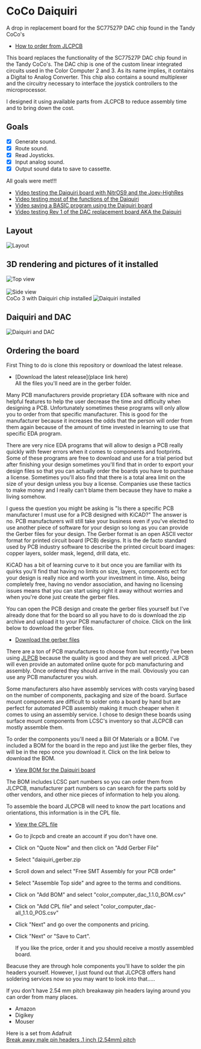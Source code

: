 # CoCo Daiquiri
A drop in replacement board for the SC77527P DAC chip found in the Tandy CoCo's




- [How to order from JLCPCB](#Ordering-the-board)

This board replaces the functionality of the SC77527P DAC chip found in the Tandy CoCo's. 
The DAC chip is one of the custom linear integrated circuits used in the Color Computer
2 and 3. As its name implies, it contains a Digital to Analog Converter.
This chip also contains a sound multiplexer and the circuitry necessary to interface the joystick
controllers to the microprocessor.

I designed it using available parts from JLCPCB to reduce assembly time and to bring down the cost.

## Goals
- [x] Generate sound.
- [x] Route sound.
- [x] Read Joysticks.
- [x] Input analog sound.
- [x] Output sound data to save to cassette.

All goals were met!!!<br>
- [Video testing the Daiquiri board with NitrOS9 and the Joey-HighRes](https://youtu.be/EgFfznWoyZE)
- [Video testing most of the functions of the Daiquiri](https://youtu.be/KFkKGCwIwdY)
- [Video saving a BASIC program using the Daiquiri board](https://youtu.be/1Up1ANTkjJg)
- [Video testing Rev 1 of the DAC replacement board AKA the Daiquiri ](https://youtu.be/-PZM2CGa1yw)

## Layout
![Layout](images/daiquiri_layout.png?raw=true "Component layout")


## 3D rendering and pictures of it installed
![Top view](images/daiquiri_top.png?raw=true "Top view")
<br>
<br>
![Side view](images/daiquiri_side.png?raw=true "Top view")
<br>
CoCo 3 with Daiquiri chip installed
![Daiquiri installed](images/daiquiri_installed.jpg?raw=true "Daiquiri installed")
<br>

## Daiquiri and DAC
![Daiquiri and DAC](images/daiquiri_and_dac.jpg?raw=true "Daiquiri and DAC")


## Ordering the board
First Thing to do is clone this repository or download the latest release.
- [Download the latest release](place link here)<br>
All the files you'll need are in the gerber folder.

Many PCB manufacturers provide proprietary EDA software with nice and helpful features to help the user decrease the time and difficulty when designing a PCB. Unfortunately sometimes these programs will only allow you to order from that specific manufacturer. This is good for the manufacturer because it increases the odds that the person will order from them again because of the amount of time invested in learning to use that specific EDA program.

There are very nice EDA programs that will allow to design a PCB really quickly with fewer errors when it comes to components and footprints. Some of these programs are free to download and use for a trial period but after finishing your design sometimes you'll find that in order to export your design files so that you can actually order the boards you have to purchase a license. Sometimes you'll also find that there is a total area limit on the size of your design unless you buy a license. Companies use these tactics to make money and I really can't blame them because they have to make a living somehow.

I guess the question you might be asking is "Is there a specific PCB manufacturer I must use for a PCB designed with KiCAD?" The answer is no.
PCB manufacturers will still take your business even if you've elected to use another piece of software for your design so long as you can provide the Gerber files for your design. The Gerber format is an open ASCII vector format for printed circuit board (PCB) designs. It is the de facto standard used by PCB industry software to describe the printed circuit board images: copper layers, solder mask, legend, drill data, etc.

KiCAD has a bit of learning curve to it but once you are familiar with its quirks you'll find that having no limits on size, layers, components ect for your design is really nice and worth your investment in time. Also, being completely free, having no vendor association, and having no licensing issues  means that you can start using right it away without worries and when you're done just create the gerber files.

You can open the PCB design and create the gerber files yourself but I've already done that for the board so all you have to do is download the zip archive and upload it to your PCB manufacturer of choice. Click on the link below to download the gerber files.
<BR>
- [Download the gerber files](https://github.com/qbancoffee/coco_daiquiri/raw/main/gerber/daiquiri_gerber.zip)

There are a ton of PCB manufactures to choose from but recently I've been using [JLPCB](https://jlcpcb.com/) because the quality is good and they are well priced. JLPCB will even provide an automated online quote for pcb manufacturing and assembly. Once ordered they should arrive in the mail.
Obviously you can use any PCB manufacturer you wish.

Some manufacturers also have assembly services with costs varying based on the number of components, packaging and size of the board. 
Surface mount components are difficult to solder onto a board by hand but are perfect for automated PCB assembly making it much cheaper when it comes to using an assembly service. I chose to design these boards using surface mount components from LCSC's inventory so that JLCPCB can mostly assemble them.

To order the components you'll need a Bill Of Materials or a BOM. I've included a BOM for the board in the repo and just like the gerber files, they will be in the repo once you download it. Click on the link below to download the BOM.
<BR>
- [View BOM for the Daiquiri board](https://github.com/qbancoffee/coco_daiquiri/raw/main/color_computer_dac_1.1.0_BOM.csv)

The BOM includes LCSC part numbers so you can order them from JLCPCB, manufacturer part numbers so can search for the parts sold by other vendors, and other nice pieces of information to help you along.

To assemble the board JLCPCB will need to know the part locations and orientations, this information is in the CPL file.
- [View the CPL file](https://github.com/qbancoffee/coco_daiquiri/raw/main/color_computer_dac-all_1.1.0_POS.csv)  

- Go to jlcpcb and create an account if you don't have one.
- Click on "Quote Now" and then click on "Add Gerber File"
- Select "daiquiri_gerber.zip
- Scroll down and select "Free SMT Assembly for your PCB order"
- Select "Assemble Top side" and agree to the terms and conditions.
- Click on "Add BOM" and select "color_computer_dac_1.1.0_BOM.csv"
- Click on "Add CPL file" and select "color_computer_dac-all_1.1.0_POS.csv"
- Click "Next" and go over the components and pricing.
- Click "Next" or "Save to Cart".
  
  If you like the price, order it and you should receive a mostly assembled board.
  
Beacuse they are through hole components you'll have to solder the pin headers yourself. However, I just found out that JLCPCB offers hand soldering services now so you may want to look into that.....
  
  If you don't have 2.54 mm pitch breakaway pin headers laying around you can order from many places.
  - Amazon
  - Digikey
  - Mouser
  
  Here is a set from Adafruit<br>
  [Break away male pin headers .1 inch (2.54mm) pitch](https://www.adafruit.com/product/392)
  
  




